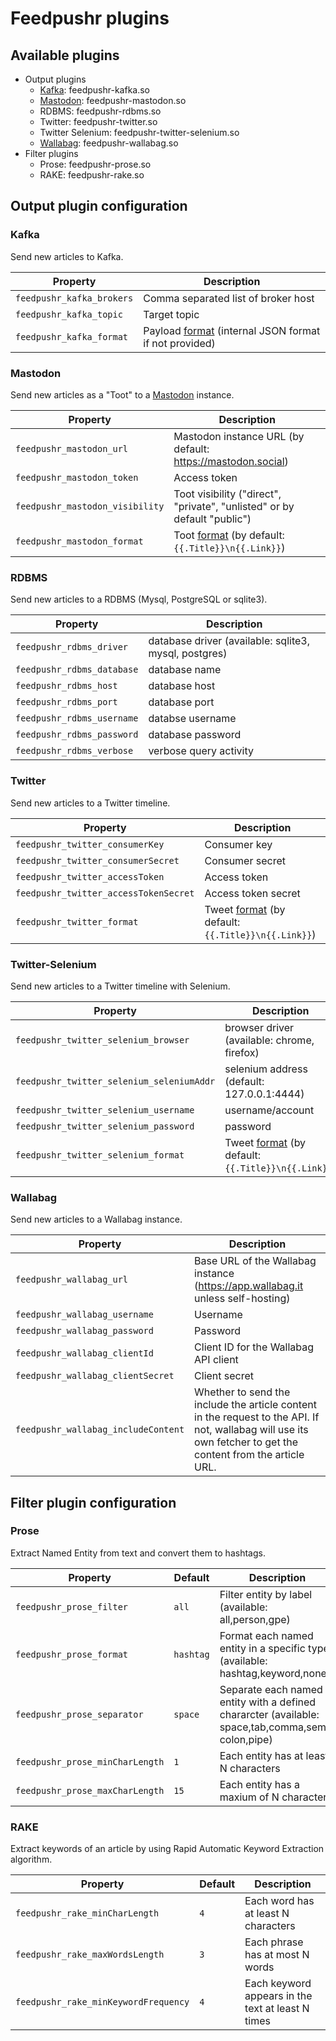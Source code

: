 # Feedpushr plugins

## Available plugins

* Output plugins
  * [Kafka](https://github.com/ncarlier/feedpushr/tree/master/contrib/kafka): feedpushr-kafka.so
  * [Mastodon](https://mastodon.social): feedpushr-mastodon.so
  * RDBMS: feedpushr-rdbms.so
  * Twitter: feedpushr-twitter.so
  * Twitter Selenium: feedpushr-twitter-selenium.so
  * [Wallabag](https://www.wallabag.it): feedpushr-wallabag.so
* Filter plugins
  * Prose: feedpushr-prose.so
  * RAKE: feedpushr-rake.so

## Output plugin configuration

### Kafka

Send new articles to Kafka.

| Property | Description |
|----------|-------------|
| `feedpushr_kafka_brokers` | Comma separated list of broker host |
| `feedpushr_kafka_topic` | Target topic |
| `feedpushr_kafka_format` | Payload [format](https://github.com/ncarlier/feedpushr#output-format) (internal JSON format if not provided) |

### Mastodon

Send new articles as a "Toot" to a [Mastodon](https://joinmastodon.org/) instance.

| Property | Description |
|----------|-------------|
| `feedpushr_mastodon_url` | Mastodon instance URL (by default: <https://mastodon.social>) |
| `feedpushr_mastodon_token` | Access token |
| `feedpushr_mastodon_visibility` | Toot visibility ("direct", "private", "unlisted" or by default "public") |
| `feedpushr_mastodon_format` | Toot [format](https://github.com/ncarlier/feedpushr#output-format) (by default: `{{.Title}}\n{{.Link}}`) |

### RDBMS

Send new articles to a RDBMS (Mysql, PostgreSQL or sqlite3).

| Property | Description |
|----------|-------------|
| `feedpushr_rdbms_driver` | database driver (available: sqlite3, mysql, postgres) |
| `feedpushr_rdbms_database` | database name |
| `feedpushr_rdbms_host` | database host |
| `feedpushr_rdbms_port` | database port |
| `feedpushr_rdbms_username` | databse username |
| `feedpushr_rdbms_password` | database password |
| `feedpushr_rdbms_verbose` | verbose query activity |

### Twitter

Send new articles to a Twitter timeline.

| Property | Description |
|----------|-------------|
| `feedpushr_twitter_consumerKey` | Consumer key |
| `feedpushr_twitter_consumerSecret` | Consumer secret |
| `feedpushr_twitter_accessToken` | Access token |
| `feedpushr_twitter_accessTokenSecret` | Access token secret |
| `feedpushr_twitter_format` | Tweet [format](https://github.com/ncarlier/feedpushr#output-format) (by default: `{{.Title}}\n{{.Link}}`) |

### Twitter-Selenium

Send new articles to a Twitter timeline with Selenium.

| Property | Description |
|----------|-------------|
| `feedpushr_twitter_selenium_browser` | browser driver (available: chrome, firefox) |
| `feedpushr_twitter_selenium_seleniumAddr` | selenium address (default: 127.0.0.1:4444) |
| `feedpushr_twitter_selenium_username` | username/account |
| `feedpushr_twitter_selenium_password` | password |
| `feedpushr_twitter_selenium_format` | Tweet [format](https://github.com/ncarlier/feedpushr#output-format) (by default: `{{.Title}}\n{{.Link}}`) |

### Wallabag

Send new articles to a Wallabag instance.

| Property | Description |
|----------|-------------|
| `feedpushr_wallabag_url` | Base URL of the Wallabag instance (<https://app.wallabag.it> unless self-hosting)
| `feedpushr_wallabag_username` | Username
| `feedpushr_wallabag_password` | Password
| `feedpushr_wallabag_clientId` | Client ID for the Wallabag API client
| `feedpushr_wallabag_clientSecret` | Client secret
| `feedpushr_wallabag_includeContent` | Whether to send the include the article content in the request to the API. If not, wallabag will use its own fetcher to get the content from the article URL.

## Filter plugin configuration

### Prose

Extract Named Entity from text and convert them to hashtags.

| Property | Default | Description |
|----------|---------|-------------|
| `feedpushr_prose_filter` | `all` | Filter entity by label (available: all,person,gpe) |
| `feedpushr_prose_format`      | `hashtag`  | Format each named entity in a specific type (available: hashtag,keyword,none |
| `feedpushr_prose_separator`   | `space`    | Separate each named entity with a defined chararcter (available: space,tab,comma,semi-colon,pipe) |
| `feedpushr_prose_minCharLength`      | `1`  | Each entity has at least N characters |
| `feedpushr_prose_maxCharLength`      | `15` | Each entity has a maxium of N characters |

### RAKE

Extract keywords of an article by using Rapid Automatic Keyword Extraction algorithm.

| Property | Default | Description |
|----------|---------|-------------|
| `feedpushr_rake_minCharLength`       | `4` | Each word has at least N characters |
| `feedpushr_rake_maxWordsLength`      | `3` | Each phrase has at most N words |
| `feedpushr_rake_minKeywordFrequency` | `4` | Each keyword appears in the text at least N times |
